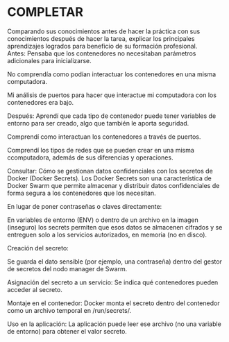 # COMPLETAR  
Comparando sus conocimientos antes de hacer la práctica con sus conocimientos después de hacer la tarea, explicar los principales aprendizajes logrados para beneficio de su formación profesional.  
Antes:
Pensaba que los contenedores no necesitaban parámetros adicionales para inicializarse.

No comprendía como podían interactuar los contenedores en una misma computadora.

Mi análisis de puertos para hacer que interactue mi computadora con los contenedores era bajo.


Después:
Aprendí que cada tipo de contenedor puede tener variables de entorno para ser creado, algo que también le aporta seguridad.

Comprendí como interactuan los contenedores a través de puertos.

Comprendí los tipos de redes que se pueden crear en una misma ccomputadora, además de sus diferencias y operaciones.


Consultar: Cómo se gestionan datos confidenciales con los secretos de Docker (Docker Secrets).
Los Docker Secrets son una característica de Docker Swarm que permite almacenar y distribuir datos confidenciales de forma segura a los contenedores que los necesitan.

En lugar de poner contraseñas o claves directamente:

En variables de entorno (ENV) o dentro de un archivo en la imagen (inseguro) los secrets permiten que esos datos se almacenen cifrados y se entreguen solo a los servicios autorizados, en memoria (no en disco).

Creación del secreto:

Se guarda el dato sensible (por ejemplo, una contraseña) dentro del gestor de secretos del nodo manager de Swarm.

Asignación del secreto a un servicio:
Se indica qué contenedores pueden acceder al secreto.

Montaje en el contenedor:
Docker monta el secreto dentro del contenedor como un archivo temporal en /run/secrets/.

Uso en la aplicación:
La aplicación puede leer ese archivo (no una variable de entorno) para obtener el valor secreto.
